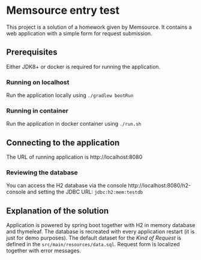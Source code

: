 # Memsource entry test

This project is a solution of a homework given by Memsource. It contains a web application with a simple form for request submission. 

## Prerequisites

Either JDK8+ or docker is required for running the application.

### Running on localhost

Run the application locally using 
`./gradlew bootRun`

### Running in container

Run the application in docker container using
`./run.sh`

## Connecting to the application

The URL of running application is http://localhost:8080

### Reviewing the database

You can access the H2 database via the console http://localhost:8080/h2-console and setting the JDBC URL: `jdbc:h2:mem:testdb`

## Explanation of the solution

Application is powered by spring boot together with H2 in memory database and thymeleaf. The database is recreated with every application restart (it is just for demo purposes). The default dataset for the *Kind of Request* is defined in the `src/main/resources/data.sql`. 
Request form is localized together with error messages.
